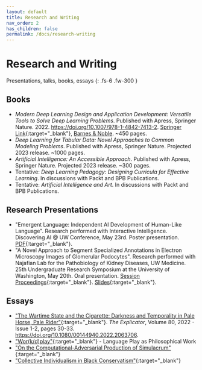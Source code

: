 ```yaml
---
layout: default
title: Research and Writing
nav_order: 2
has_children: false
permalink: /docs/research-writing
---
```


# Research and Writing

Presentations, talks, books, essays
{: .fs-6 .fw-300 }

## Books
- *Modern Deep Learning Design and Application Development: Versatile Tools to Solve Deep Learning Problems*. Published with Apress, Springer Nature. 2022. https://doi.org/10.1007/978-1-4842-7413-2. [Springer Link](https://link.springer.com/book/10.1007/978-1-4842-7413-2){:target="_blank"}, [Barnes & Noble](https://www.barnesandnoble.com/w/modern-deep-learning-design-and-application-development-andre-ye/1139992754). ~450 pages.
- *Deep Learning for Tabular Data: Novel Approaches to Common Modeling Problems*. Published with Apress, Springer Nature. Projected 2023 release. ~1000 pages.
- *Artificial Intelligence: An Accessible Approach*. Published with Apress, Springer Nature. Projected 2023 release. ~300 pages.
- Tentative: *Deep Learning Pedagogy: Designing Curricula for Effective Learning*. In discussions with Packt and BPB Publications.
- Tentative: *Artificial Intelligence and Art*. In discussions with Packt and BPB Publications.

## Research Presentations
- "Emergent Language: Independent AI Development of Human-Like Language". Research performed with Interactive Intelligence. Discovering AI @ UW Conference, May 23rd. Poster presentation. [PDF](){:target="_blank"}.
- "A Novel Approach to Segment Specialized Annotations in Electron Microscopy Images of Glomerular Podocytes". Research performed with Najafian Lab for the Pathobiology of Kidney Diseases, UW Medicine. 25th Undergraduate Research Symposium at the University of Washington, May 20th. Oral presentation. [Session Proceedings](https://expo.uw.edu/expo/apply/635/proceedings/offering_session/1374){:target="_blank"}. [Slides](https://andre-ye.github.io/files/najafian/URP%20Presentation.pdf){:target="_blank"}.

## Essays
- ["The Wartime State and the Cigarette: Darkness and Temporality in Pale Horse, Pale Rider"](https://www.tandfonline.com/doi/full/10.1080/00144940.2022.2063706){:target="_blank"}. *The Explicator*, Volume 80, 2022 - Issue 1-2, pages 30-33. https://doi.org/10.1080/00144940.2022.2063706.
- ["Wor(k/d)play"](https://andre-ye.github.io/files/writings/Wor(k_d)play%20(3).pdf){:target="_blank"} - Language Play as Philosophical Work
- ["On the Computational-Adversarial Production of Simulacrum"](https://andre-ye.github.io/files/writings/On_the_Computational_Adversarial_Production_of_Simulacrum_Name.pdf){:target="_blank"}
- ["Collective Individualism in Black Conservatism"](https://andre-ye.github.io/ts/docs/portfolio/files/sociology/Draft%204%20-%20Final.pdf){:target="_blank"}

